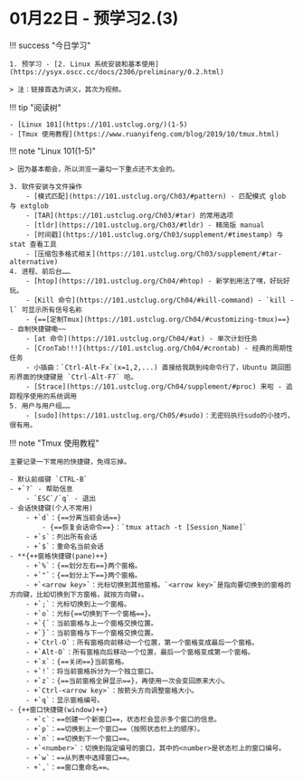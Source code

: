 # 01月22日 - 预学习2.(3)

!!! success "今日学习"

    1. 预学习 - [2. Linux 系统安装和基本使用](https://ysyx.oscc.cc/docs/2306/preliminary/0.2.html)

    > 注：链接首选为讲义，其次为视频。

!!! tip "阅读树"

    - [Linux 101](https://101.ustclug.org/)(1-5)
    - [Tmux 使用教程](https://www.ruanyifeng.com/blog/2019/10/tmux.html)
  
!!! note "Linux 101(1-5)"

    > 因为基本都会，所以浏览一遍勾一下重点还不太会的。

    3. 软件安装与文件操作
        - [模式匹配](https://101.ustclug.org/Ch03/#pattern) - 匹配模式 glob 与 extglob
        - [TAR](https://101.ustclug.org/Ch03/#tar) 的常用选项
        - [tldr](https://101.ustclug.org/Ch03/#tldr) - 精简版 manual
        - [时间戳](https://101.ustclug.org/Ch03/supplement/#timestamp) 与 stat 查看工具
        - [压缩包多格式相关](https://101.ustclug.org/Ch03/supplement/#tar-alternative)
    4. 进程、前后台……
        - [htop](https://101.ustclug.org/Ch04/#htop) - 新学到用法了嘿，好玩好玩。
        - [Kill 命令](https://101.ustclug.org/Ch04/#kill-command) - `kill -l` 可显示所有信号名称 
        - {==[定制Tmux](https://101.ustclug.org/Ch04/#customizing-tmux)==} - 自制快捷键嘞~~
        - [at 命令](https://101.ustclug.org/Ch04/#at) - 单次计划任务
        - [CronTab!!!](https://101.ustclug.org/Ch04/#crontab) - 经典的周期性任务
        - 小插曲：`Ctrl-Alt-Fx`(x=1,2,...) 直接给我跳到纯命令行了，Ubuntu 跳回图形界面的快捷键是 `Ctrl-Alt-F7` 哈。
        - [Strace](https://101.ustclug.org/Ch04/supplement/#proc) 来啦 - 追踪程序使用的系统调用
    5. 用户与用户组……
        - [sudo](https://101.ustclug.org/Ch05/#sudo)：无密码执行sudo的小技巧，很有用。 

!!! note "Tmux 使用教程"

    主要记录一下常用的快捷键，免得忘掉。

    - 默认前缀键 `CTRL-B`
    - +`?` - 帮助信息
        - `ESC`/`q` - 退出  
    - 会话快捷键(个人不常用)
        - +`d`：{==分离当前会话==}
            - {==恢复会话命令==}：`tmux attach -t [Session_Name]`
        - +`s`：列出所有会话
        - +`$`：重命名当前会话
    - **{++窗格快捷键(pane)++}
        - +`%`：{==划分左右==}两个窗格。
        - +`"`：{==划分上下==}两个窗格。
        - +`<arrow key>`：光标切换到其他窗格。`<arrow key>`是指向要切换到的窗格的方向键，比如切换到下方窗格，就按方向键↓。
        - +`;`：光标切换到上一个窗格。
        - +`o`：光标{==切换到下一个窗格==}。
        - +`{`：当前窗格与上一个窗格交换位置。
        - +`}`：当前窗格与下一个窗格交换位置。
        - +`Ctrl-O`：所有窗格向前移动一个位置，第一个窗格变成最后一个窗格。
        - +`Alt-O`：所有窗格向后移动一个位置，最后一个窗格变成第一个窗格。
        - +`x`：{==关闭==}当前窗格。
        - +`!`：将当前窗格拆分为一个独立窗口。
        - +`z`：{==当前窗格全屏显示==}，再使用一次会变回原来大小。
        - +`Ctrl-<arrow key>`：按箭头方向调整窗格大小。
        - +`q`：显示窗格编号。
    - {++窗口快捷键(window)++}
        - +`c`：==创建一个新窗口==，状态栏会显示多个窗口的信息。
        - +`p`：==切换到上一个窗口==（按照状态栏上的顺序）。
        - +`n`：==切换到下一个窗口==。
        - +`<number>`：切换到指定编号的窗口，其中的<number>是状态栏上的窗口编号。
        - +`w`：==从列表中选择窗口==。
        - +`,`：==窗口重命名==。